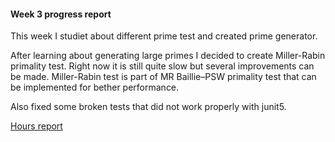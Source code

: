 #### Week 3 progress report

This week I studiet about different prime test and created prime generator.

After learning about generating large primes I decided to create Miller-Rabin primality test. Right now it is still quite slow but several improvements can be made.  Miller-Rabin test is part of MR Baillie–PSW primality test that can be implemented for bether performance.

Also fixed some broken tests that did not work properly with junit5.

[Hours report](https://github.com/Vesulius/RSA/tree/master/documentation/hour_report.md)
